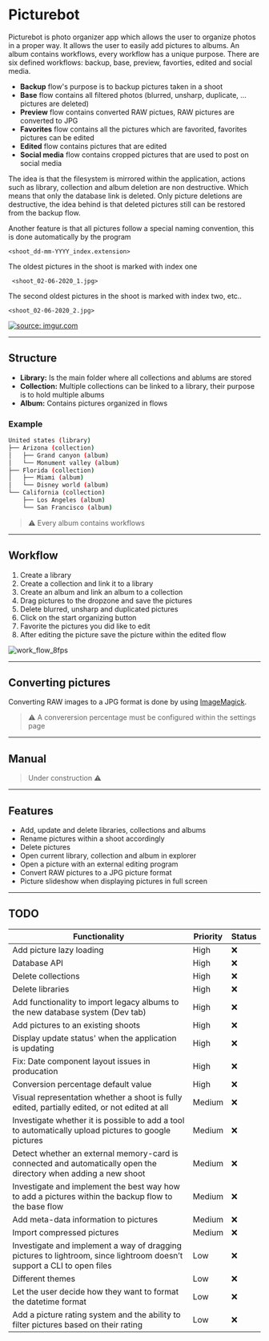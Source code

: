 # Picturebot
Picturebot is photo organizer app which allows the user to organize photos in a proper way. It allows the user to easily add pictures to albums. 
An album contains workflows, every workflow has a unique purpose. There are six defined workflows: backup, base, preview, favorties, edited and social media.

* **Backup** flow's purpose is to backup pictures taken in a shoot
* **Base** flow contains all filtered photos (blurred, unsharp, duplicate, … pictures are deleted)
* **Preview** flow contains converted RAW pictues, RAW pictures are converted to JPG
* **Favorites** flow contains all the pictures which are favorited, favorites pictures can be edited
* **Edited** flow contains pictures that are edited
* **Social media** flow contains cropped pictures that are used to post on social media

The idea is that the filesystem is mirrored within the application, actions such as library, collection and album deletion are non destructive. Which means that only the database link is deleted. Only picture deletions are destructive, the idea behind is that deleted pictures still can be restored from the backup flow.

Another feature is that all pictures follow a special naming convention, this is done automatically by the program

    <shoot_dd-mm-YYYY_index.extension>

The oldest pictures in the shoot is marked with index one

     <shoot_02-06-2020_1.jpg>
The second oldest pictures in the shoot is marked with index two, etc..

    <shoot_02-06-2020_2.jpg>

<a href="https://imgur.com/a/Ug8Tllf"><img src="https://i.imgur.com/Ug8Tllf.png" title="source: imgur.com" /></a>

----
## Structure
* **Library:** Is the main folder where all collections and ablums are stored
* **Collection:** Multiple collections can be linked to a library, their purpose is to hold multiple albums
* **Album:** Contains pictures organized in flows

### Example
```bash
United states (library)
├── Arizona (collection)
│   ├── Grand canyon (album)
│   └── Monument valley (album)
├── Florida (collection)
│   ├── Miami (album)
│   └── Disney world (album)
└── California (collection)
    ├── Los Angeles (album)
    └── San Francisco (album)
```

> :warning: Every album contains workflows

----
## Workflow

1. Create a library 
2. Create a collection and link it to a library
3. Create an album and link an album to a collection
4. Drag pictures to the dropzone and save the pictures
5. Delete blurred, unsharp and duplicated pictures
6. Click on the start organizing button
7. Favorite the pictures you did like to edit
8. After editing the picture save the picture within the edited flow

![work_flow_8fps](https://user-images.githubusercontent.com/22329280/105846464-82647e80-5fdc-11eb-8dcb-96a40177a7a4.gif)

----
## Converting pictures

Converting RAW images to a JPG format is done by using [ImageMagick](https://imagemagick.org/script/download.php).

> :warning: A converersion percentage must be configured within the settings page

----
## Manual

> Under construction :warning:

----
## Features

* Add, update and delete libraries, collections and albums
* Rename pictures within a shoot accordingly
* Delete pictures
* Open current library, collection and album in explorer
* Open a picture with an external editing program
* Convert RAW pictures to a JPG picture format
* Picture slideshow when displaying pictures in full screen

----
## TODO

| Functionality	| Priority	| Status	|
| ------- | ----------------------------- | --------------- |
| Add picture lazy loading                                                                                                  | High    | :x: |
| Database API                                                                                                              | High    | :x: |
| Delete collections                                                                                                        | High    | :x: |
| Delete libraries                                                                                                          | High    | :x: |
| Add functionality to import legacy albums to the new database system (Dev tab)                                            | High    | :x: |
| Add pictures to an existing shoots                                                                                        | High    | :x: |
| Display update status' when the application is updating                                                                   | High	  | :x: |
| Fix: Date component layout issues in producation                                                                          | High	  | :x: |
| Conversion percentage default value                                                                                       | High	  | :x: |
| Visual representation whether a shoot is fully edited, partially edited, or not edited at all                             | Medium	| :x: |
| Investigate whether it is possible to add a tool to automatically upload pictures to google pictures                      | Medium	| :x: |
| Detect whether an external memory-card is connected and automatically open the directory when adding a new shoot          | Medium  | :x: |
| Investigate and implement the best way how to add a pictures within the backup flow to the base flow                      | Medium	| :x: |
| Add meta-data information to pictures                                                                                     | Medium	| :x: |
| Import compressed pictures                                                                                                | Medium	| :x: |
| Investigate and implement a way of dragging pictures to lightroom, since lightroom doesn’t support a CLI to open files    | Low     | :x: |
| Different themes                                                                                                          | Low     | :x: |
| Let the user decide how they want to format the datetime format                                                           | Low     | :x: |
| Add a picture rating system and the ability to filter pictures based on their rating                                      | Low  | :x: |
